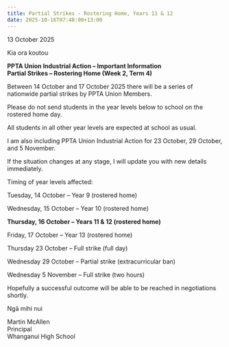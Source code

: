 ```yaml
---
title: Partial Strikes - Rostering Home, Years 11 & 12
date: 2025-10-16T07:48:00+13:00
---
```

13 October 2025


Kia ora koutou

**PPTA Union Industrial Action – Important Information  
Partial Strikes – Rostering Home (Week 2, Term 4)**

Between 14 October and 17 October 2025 there will be a series of nationwide partial strikes by PPTA Union Members.

Please do not send students in the year levels below to school on the rostered home day.

All students in all other year levels are expected at school as usual.

I am also including PPTA Union Industrial Action for 23 October, 29 October, and 5 November. 

If the situation changes at any stage, I will update you with new details immediately.

Timing of year levels affected:

Tuesday, 14 October – Year 9 (rostered home)

Wednesday, 15 October – Year 10 (rostered home)

**Thursday, 16 October – Years 11 & 12 (rostered home)**

Friday, 17 October – Year 13 (rostered home)

Thursday 23 October – Full strike (full day)

Wednesday 29 October – Partial strike (extracurricular ban)

Wednesday 5 November – Full strike (two hours)

Hopefully a successful outcome will be able to be reached in negotiations shortly.

Ngā mihi nui

Martin McAllen  
Principal  
Whanganui High School

